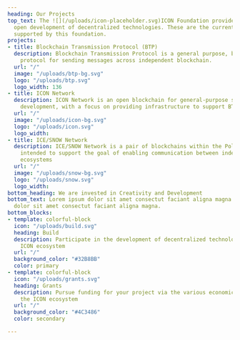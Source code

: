 ```yaml
---
heading: Our Projects
top_text: The ![](/uploads/icon-placeholder.svg)ICON Foundation provides support for
  open development of decentralized technologies. These are the current main ![](/uploads/icon-placeholder.svg)projects
  supported by this foundation.
projects:
- title: Blockchain Transmission Protocol (BTP)
  description: Blockchain Transmission Protocol is a general purpose, blockchain-agnostic
    protocol for sending messages across independent blockchain.
  url: "/"
  image: "/uploads/btp-bg.svg"
  logo: "/uploads/btp.svg"
  logo_width: 136
- title: ICON Network
  description: ICON Network is an open blockchain for general-purpose smart contract
    development, with a focus on providing infrastructure to support BTP.
  url: "/"
  image: "/uploads/icon-bg.svg"
  logo: "/uploads/icon.svg"
  logo_width: 
- title: ICE/SNOW Network
  description: ICE/SNOW Network is a pair of blockchains within the Polkadot ecosystem
    intended to support the goal of enabling communication between independent blockchain
    ecosystems
  url: "/"
  image: "/uploads/snow-bg.svg"
  logo: "/uploads/snow.svg"
  logo_width: 
bottom_heading: We are invested in Creativity and Development
bottom_text: Lorem ipsum dolor sit amet consectut faciant aligna magna lorem ipsum
  dolor sit amet consectut faciant aligna magna.
bottom_blocks:
- template: colorful-block
  icon: "/uploads/build.svg"
  heading: Build
  description: Participate in the development of decentralized technologies with the
    ICON ecosystem
  url: "/"
  background_color: "#32B8BB"
  color: primary
- template: colorful-block
  icon: "/uploads/grants.svg"
  heading: Grants
  description: Pursue funding for your project via the various economic programs in
    the ICON ecosystem
  url: "/"
  background_color: "#4C3486"
  color: secondary

---
```

